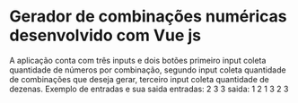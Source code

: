 # Gerador de combinações numéricas desenvolvido com Vue js
A aplicação conta com três inputs e dois botões
primeiro input coleta quantidade de números por combinação,
segundo input coleta quantidade de combinações que deseja gerar,
terceiro input coleta quantidade de dezenas.
Exemplo de entradas e sua saida
entradas: 2 3 3
saida:
1 2
1 3
2 3
